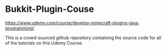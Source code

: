 # Bukkit-Plugin-Couse
https://www.udemy.com/course/develop-minecraft-plugins-java-programming/

This is a crowd-sourced github repository containing the source code for all of the tutorials on this Udemy Course.

